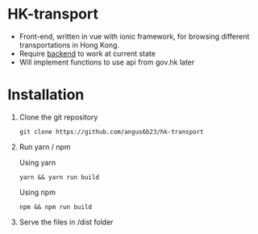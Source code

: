# HK-transport

- Front-end, written in vue with ionic framework, for browsing different transportations in Hong Kong.
- Require [backend](https://github.com/angus6b23/hk-transport-backend) to work at current state
- Will implement functions to use api from gov.hk later

# Installation

1.  Clone the git repository

    `git clone https://github.com/angus6b23/hk-transport`
    
2.  Run yarn / npm

    Using yarn
    
    `yarn && yarn run build`
    
    Using npm
    
    `npm && npm run build`

3. Serve the files in /dist folder
